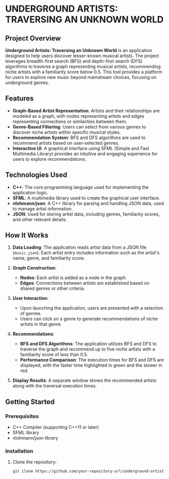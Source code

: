 # UNDERGROUND ARTISTS: TRAVERSING AN UNKNOWN WORLD

## Project Overview

**Underground Artists: Traversing an Unknown World** is an application designed to help users discover lesser-known musical artists. The project leverages breadth-first search (BFS) and depth-first search (DFS) algorithms to traverse a graph representing musical artists, recommending niche artists with a familiarity score below 0.5. This tool provides a platform for users to explore new music beyond mainstream choices, focusing on underground genres.

## Features

- **Graph-Based Artist Representation**: Artists and their relationships are modeled as a graph, with nodes representing artists and edges representing connections or similarities between them.
- **Genre-Based Filtering**: Users can select from various genres to discover niche artists within specific musical styles.
- **Recommendation System**: BFS and DFS algorithms are used to recommend artists based on user-selected genres.
- **Interactive UI**: A graphical interface using SFML (Simple and Fast Multimedia Library) provides an intuitive and engaging experience for users to explore recommendations.

## Technologies Used

- **C++**: The core programming language used for implementing the application logic.
- **SFML**: A multimedia library used to create the graphical user interface.
- **nlohmann/json**: A C++ library for parsing and handling JSON data, used to manage artist information.
- **JSON**: Used for storing artist data, including genres, familiarity scores, and other relevant details.

## How It Works

1. **Data Loading**: The application reads artist data from a JSON file (`music.json`). Each artist entry includes information such as the artist's name, genre, and familiarity score.

2. **Graph Construction**: 
   - **Nodes**: Each artist is added as a node in the graph.
   - **Edges**: Connections between artists are established based on shared genres or other criteria.

3. **User Interaction**:
   - Upon launching the application, users are presented with a selection of genres.
   - Users can click on a genre to generate recommendations of niche artists in that genre.

4. **Recommendations**:
   - **BFS and DFS Algorithms**: The application utilizes BFS and DFS to traverse the graph and recommend up to five niche artists with a familiarity score of less than 0.5.
   - **Performance Comparison**: The execution times for BFS and DFS are displayed, with the faster time highlighted in green and the slower in red.

5. **Display Results**: A separate window shows the recommended artists along with the traversal execution times.

## Getting Started

### Prerequisites

- C++ Compiler (supporting C++11 or later)
- SFML library
- nlohmann/json library

### Installation

1. Clone the repository:
   ```sh
   git clone https://github.com/your-repository-url/underground-artists.git
